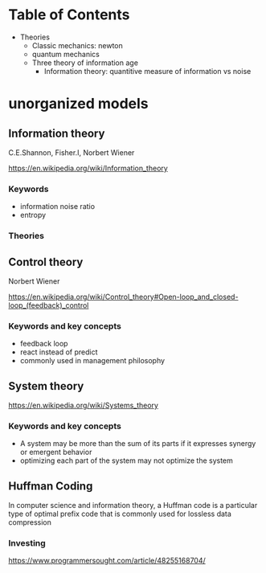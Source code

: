 # Table of Contents
* Theories
    - Classic mechanics: newton
    - quantum mechanics
    - Three theory of information age
        + Information theory: quantitive measure of information vs noise


# unorganized models

## Information theory
C.E.Shannon, Fisher.I, Norbert Wiener

https://en.wikipedia.org/wiki/Information_theory

### Keywords
* information noise ratio
* entropy

### Theories

## Control theory
Norbert Wiener

https://en.wikipedia.org/wiki/Control_theory#Open-loop_and_closed-loop_(feedback)_control

### Keywords and key concepts
* feedback loop
* react instead of predict
* commonly used in management philosophy
## System theory

https://en.wikipedia.org/wiki/Systems_theory
### Keywords and key concepts
* A system may be more than the sum of its parts if it expresses synergy or emergent behavior
* optimizing each part of the system may not optimize the system

## Huffman Coding
In computer science and information theory, a Huffman code is a particular type of optimal prefix code that is commonly used for lossless data compression

### Investing
https://www.programmersought.com/article/48255168704/
